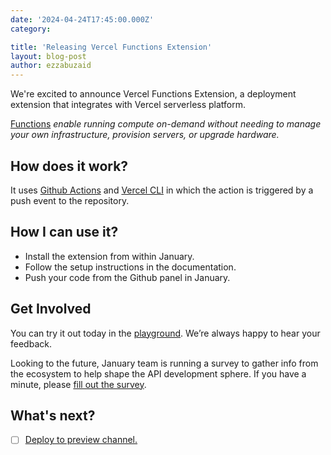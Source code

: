 ```yaml
---
date: '2024-04-24T17:45:00.000Z'
category:

title: 'Releasing Vercel Functions Extension'
layout: blog-post
author: ezzabuzaid
---
```


We're excited to announce Vercel Functions Extension, a deployment extension that integrates with Vercel serverless platform.

[Functions](https://vercel.com/docs/functions) _enable running compute on-demand without needing to manage your own infrastructure, provision servers, or upgrade hardware._

## How does it work?

It uses [Github Actions](https://github.com/features/actions) and [Vercel CLI](https://vercel.com/docs/cli) in which the action is triggered by a push event to the repository.

## How I can use it?

- Install the extension from within January.
- Follow the setup instructions in the documentation.
- Push your code from the Github panel in January.

## Get Involved

You can try it out today in the [playground](https://app.january.sh/). We’re always happy to hear your feedback.

Looking to the future, January team is running a survey to gather info from the ecosystem to help shape the API development sphere. If you have a minute, please [fill out the survey](https://tally.so/r/31KZAg).

## What's next?

- [ ] [Deploy to preview channel.](https://github.com/orgs/JanuaryLabs/projects/12/views/1?pane=issue&itemId=69216430)
